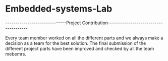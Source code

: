 # Embedded-systems-Lab
------------------------------Project Contribution--------------------------------------

Every team member worked on all the different parts and we always make a decision as a team for the best solution.
The final submission of the different project parts have been improved and checked by all the team mebemrs.

